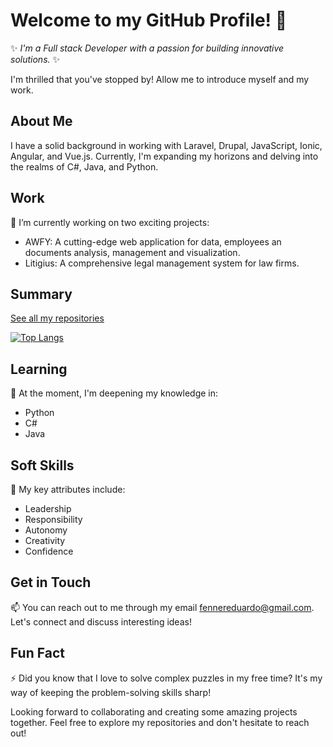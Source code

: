 # Welcome to my GitHub Profile! 👋

✨ _I'm a Full stack Developer with a passion for building innovative solutions._ ✨ 

I'm thrilled that you've stopped by! Allow me to introduce myself and my work.

## About Me
I have a solid background in working with Laravel, Drupal, JavaScript, Ionic, Angular, and Vue.js. Currently, I'm expanding my horizons and delving into the realms of C#, Java, and Python. 



## Work
🔭 I’m currently working on two exciting projects: 
- AWFY: A cutting-edge web application for data, employees an documents analysis, management and visualization.
- Litigius: A comprehensive legal management system for law firms.

## Summary

[See all my repositories](https://github.com/fennereduardo?tab=repositories)


[![Top Langs](https://github-readme-stats.vercel.app/api/top-langs/?username=fennereduardo&layout=compact)](https://github.com/fennereduardo/github-readme-stats)



## Learning
🌱 At the moment, I'm deepening my knowledge in:
- Python
- C#
- Java


## Soft Skills
💪 My key attributes include:
- Leadership
- Responsibility
- Autonomy
- Creativity
- Confidence

## Get in Touch
📫 You can reach out to me through my email [fennereduardo@gmail.com](mailto:fennereduardo@gmail.com). Let's connect and discuss interesting ideas!

## Fun Fact
⚡ Did you know that I love to solve complex puzzles in my free time? It's my way of keeping the problem-solving skills sharp!

Looking forward to collaborating and creating some amazing projects together. Feel free to explore my repositories and don't hesitate to reach out!



